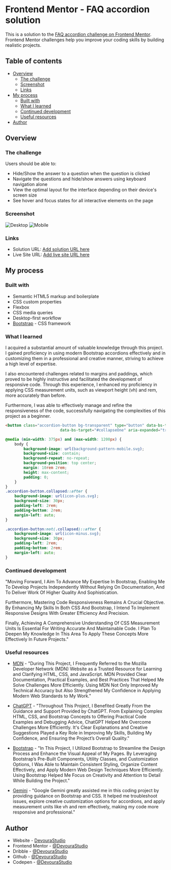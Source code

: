 # Frontend Mentor - FAQ accordion solution

This is a solution to the [FAQ accordion challenge on Frontend Mentor](https://www.frontendmentor.io/challenges/faq-accordion-wyfFdeBwBz). Frontend Mentor challenges help you improve your coding skills by building realistic projects. 

## Table of contents

- [Overview](#overview)
  - [The challenge](#the-challenge)
  - [Screenshot](#screenshot)
  - [Links](#links)
- [My process](#my-process)
  - [Built with](#built-with)
  - [What I learned](#what-i-learned)
  - [Continued development](#continued-development)
  - [Useful resources](#useful-resources)
- [Author](#author)

## Overview

### The challenge

Users should be able to:

- Hide/Show the answer to a question when the question is clicked
- Navigate the questions and hide/show answers using keyboard navigation alone
- View the optimal layout for the interface depending on their device's screen size
- See hover and focus states for all interactive elements on the page

### Screenshot

![Desktop](/Screenshot.png)
![Mobile](/Screenshot2.png)

### Links

- Solution URL: [Add solution URL here](https://github.com/DevouraStudio/FAQ-Accardion-Project)
- Live Site URL: [Add live site URL here](https://devourastudio.github.io/FAQ-Accardion-Project/)

## My process

### Built with

- Semantic HTML5 markup and boilerplate
- CSS custom properties
- Flexbox
- CSS media queries
- Desktop-first workflow
- [Bootstrap](https://getbootstrap.com/) - CSS framework

### What I learned

I acquired a substantial amount of valuable knowledge through this project. I gained proficiency in using modern Bootstrap accordions effectively and in customizing them in a professional and creative manner, striving to achieve a high level of expertise.

I also encountered challenges related to margins and paddings, which proved to be highly instructive and facilitated the development of responsive code. Through this experience, I enhanced my proficiency in applying CSS measurement units, such as viewport height (vh) and rem, more accurately than before.

Furthermore, I was able to effectively manage and refine the responsiveness of the code, successfully navigating the complexities of this project as a beginner.


```html
<button class="accordion-button bg-transparent" type="button" data-bs-toggle="collapse"
						data-bs-target="#collapseOne" aria-expanded="true" aria-controls="collapseOne">
```
```css
@media (min-width: 375px) and (max-width: 1200px) {
	body {
		background-image: url(background-pattern-mobile.svg);
		background-size: contain;
		background-repeat: no-repeat;
		background-position: top center;
		margin: 10rem 2rem;
		height: max-content;
		padding: 0;
	}
}
.accordion-button.collapsed::after {
	background-image: url(icon-plus.svg);
	background-size: 30px;
	padding-left: 2rem;
	padding-bottom: 2rem;
	margin-left: auto;
}

.accordion-button:not(.collapsed)::after {
	background-image: url(icon-minus.svg);
	background-size: 30px;
	padding-left: 2rem;
	padding-bottom: 2rem;
	margin-left: auto;
}
```

### Continued development

"Moving Forward, I Aim To Advance My Expertise In Bootstrap, Enabling Me To Develop Projects Independently Without Relying On Documentation, And To Deliver Work Of Higher Quality And Sophistication.

Furthermore, Mastering Code Responsiveness Remains A Crucial Objective. By Enhancing My Skills In Both CSS And Bootstrap, I Intend To Implement Responsive Designs With Greater Efficiency And Precision.

Finally, Achieving A Comprehensive Understanding Of CSS Measurement Units Is Essential For Writing Accurate And Maintainable Code. I Plan To Deepen My Knowledge In This Area To Apply These Concepts More Effectively In Future Projects."

### Useful resources

- [MDN](https://developer.mozilla.org/en-US/) - "During This Project, I Frequently Referred to the Mozilla Developer Network (MDN) Website as a Trusted Resource for Learning and Clarifying HTML, CSS, and JavaScript. MDN Provided Clear Documentation, Practical Examples, and Best Practices That Helped Me Solve Challenges More Efficiently. Using MDN Not Only Improved My Technical Accuracy but Also Strengthened My Confidence in Applying Modern Web Standards to My Work."

- [ChatGPT](https://www.chatgpt.com/) - "Throughout This Project, I Benefited Greatly From the Guidance and Support Provided by ChatGPT. From Explaining Complex HTML, CSS, and Bootstrap Concepts to Offering Practical Code Examples and Debugging Advice, ChatGPT Helped Me Overcome Challenges More Efficiently. It's Clear Explanations and Creative Suggestions Played a Key Role in Improving My Skills, Building My Confidence, and Ensuring the Project’s Overall Quality."

- [Bootstrap](https://getbootstrap.com/) - "In This Project, I Utilized Bootstrap to Streamline the Design Process and Enhance the Visual Appeal of My Pages. By Leveraging Bootstrap’s Pre-Built Components, Utility Classes, and Customization Options, I Was Able to Maintain Consistent Styling, Organize Content Effectively, and Apply Modern Web Design Techniques More Efficiently. Using Bootstrap Helped Me Focus on Creativity and Attention to Detail While Building the Project."

- [Gemini](https://gemini.google.com/) - "Google Gemini greatly assisted me in this coding project by providing guidance on Bootstrap and CSS. It helped me troubleshoot issues, explore creative customization options for accordions, and apply measurement units like vh and rem effectively, making my code more responsive and professional."

## Author

- Website - [DevouraStudio](https://www.devoura.ir)
- Frontend Mentor - [@DevouraStudio](https://www.frontendmentor.io/profile/DevouraStudio)
- Dribble - [@DevouraStudio](https://www.dribbble.com/DevouraStudio)
- Github - [@DevouraStudio](https://www.github.com/DevouraStudio)
- Codepen - [@DevouraStudio](https://www.codepen.io/DevouraStudio)
